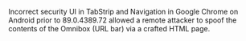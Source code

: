 Incorrect security UI in TabStrip and Navigation in Google Chrome on Android prior to 89.0.4389.72 allowed a remote attacker to spoof the contents of the Omnibox (URL bar) via a crafted HTML page.